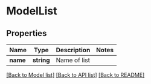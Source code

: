 # ModelList

## Properties
Name | Type | Description | Notes
------------ | ------------- | ------------- | -------------
**name** | **string** | Name of list | 

[[Back to Model list]](../README.md#documentation-for-models) [[Back to API list]](../README.md#documentation-for-api-endpoints) [[Back to README]](../README.md)


